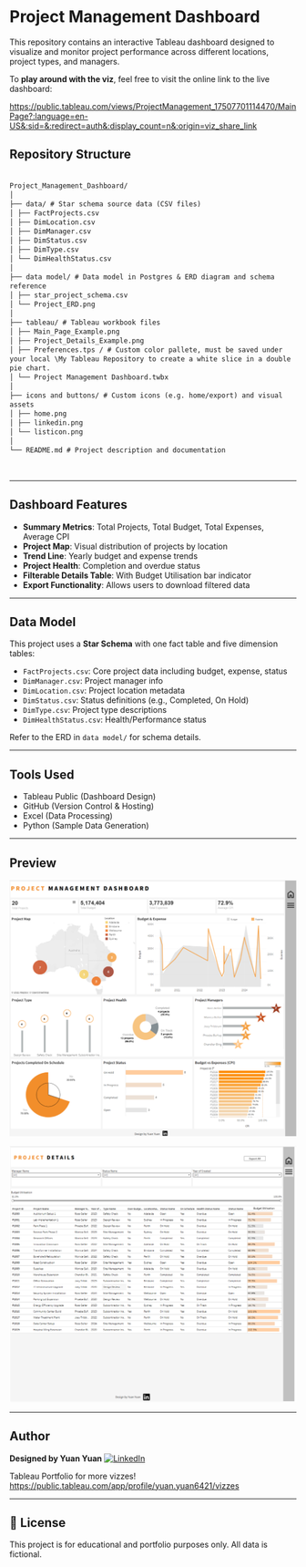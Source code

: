 # Project Management Dashboard

This repository contains an interactive Tableau dashboard designed to visualize and monitor project performance across different locations, project types, and managers.

To **play around with the viz**, feel free to visit the online link to the live dashboard:

https://public.tableau.com/views/ProjectManagement_17507701114470/MainPage?:language=en-US&:sid=&:redirect=auth&:display_count=n&:origin=viz_share_link

## Repository Structure
<pre lang="markdown"> <code>
Project_Management_Dashboard/
│
├── data/ # Star schema source data (CSV files)
│ ├── FactProjects.csv
│ ├── DimLocation.csv
│ ├── DimManager.csv
│ ├── DimStatus.csv
│ ├── DimType.csv
│ └── DimHealthStatus.csv
│
├── data model/ # Data model in Postgres & ERD diagram and schema reference
│ ├── star_project_schema.csv
│ └── Project_ERD.png
│
├── tableau/ # Tableau workbook files
│ ├── Main_Page_Example.png
│ ├── Project_Details_Example.png
│ ├── Preferences.tps / # Custom color pallete, must be saved under your local \My Tableau Repository to create a white slice in a double pie chart.
│ └── Project Management Dashboard.twbx
│
├── icons and buttons/ # Custom icons (e.g. home/export) and visual assets
│ ├── home.png
│ ├── linkedin.png
│ └── listicon.png
│
└── README.md # Project description and documentation

 </code> </pre>
---

## Dashboard Features

- **Summary Metrics**: Total Projects, Total Budget, Total Expenses, Average CPI
- **Project Map**: Visual distribution of projects by location
- **Trend Line**: Yearly budget and expense trends
- **Project Health**: Completion and overdue status
- **Filterable Details Table**: With Budget Utilisation bar indicator
- **Export Functionality**: Allows users to download filtered data

---

## Data Model

This project uses a **Star Schema** with one fact table and five dimension tables:

- `FactProjects.csv`: Core project data including budget, expense, status
- `DimManager.csv`: Project manager info
- `DimLocation.csv`: Project location metadata
- `DimStatus.csv`: Status definitions (e.g., Completed, On Hold)
- `DimType.csv`: Project type descriptions
- `DimHealthStatus.csv`: Health/Performance status

Refer to the ERD in `data model/` for schema details.

---

## Tools Used

- Tableau Public (Dashboard Design)
- GitHub (Version Control & Hosting)
- Excel (Data Processing)
- Python (Sample Data Generation)

---

## Preview

![Main Dashboard](tableau/Main_Page_Example.png)


![Project Details](tableau/Project_Details_Example.png)

---

## Author

**Designed by Yuan Yuan**  [![LinkedIn](https://img.shields.io/badge/LinkedIn--blue?style=social&logo=linkedin)](www.linkedin.com/in/yuan-yuan-1728b32ba)


Tableau Portfolio for more vizzes! https://public.tableau.com/app/profile/yuan.yuan6421/vizzes


---

## 📄 License

This project is for educational and portfolio purposes only. All data is fictional.

